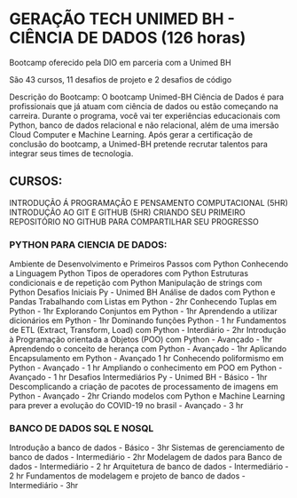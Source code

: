 # GERAÇÃO TECH UNIMED BH - CIÊNCIA DE DADOS (126 horas)

Bootcamp oferecido pela DIO em parceria com a Unimed BH

São 43 cursos, 11 desafios de projeto e 2 desafios de código 

Descrição do Bootcamp:
O bootcamp Unimed-BH Ciência de Dados é para profissionais que já atuam com ciência de dados ou estão começando na carreira. Durante o programa, você vai ter experiências educacionais com Python, banco de dados relacional e não relacional, além de uma imersão Cloud Computer e Machine Learning. Após gerar a certificação de conclusão do bootcamp, a Unimed-BH pretende recrutar talentos para integrar seus times de tecnologia.

## CURSOS:
 INTRODUÇÃO Á PROGRAMAÇÃO E PENSAMENTO COMPUTACIONAL (5HR)
 INTRODUÇÃO AO GIT E GITHUB (5HR)
 CRIANDO SEU PRIMEIRO REPOSITÓRIO NO GITHUB PARA COMPARTILHAR SEU PROGRESSO
 
### PYTHON PARA CIENCIA DE DADOS:
Ambiente de Desenvolvimento e Primeiros Passos com Python 
Conhecendo a Linguagem Python
Tipos de operadores com Python 
Estruturas condicionais e de repetição com Python 
Manipulação de strings com Python 
Desafios Iniciais Py - Unimed BH
Análise de dados com Python e Pandas
Trabalhando com Listas em Python - 2hr
Conhecendo Tuplas em Python  - 1hr
Explorando Conjuntos em Python - 1hr
Aprendendo a utilizar dicionários em Python - 1hr
Dominando funções Python - 1 hr
Fundamentos de ETL (Extract, Transform, Load) com Python - Interdiário - 2hr
Introdução à Programação orientada a Objetos (POO) com Python - Avançado - 1hr
Aprendendo o conceito de herança com Python - Avançado - 1hr
Aplicando Encapsulamento em Python - Avançado 1 hr
Conhecendo poliformismo em Python - Avançado - 1 hr
Ampliando o conhecimento em POO em Python - Avançado - 1 hr
Desafios Intermediários Py - Unimed BH - Básico - 1hr
Descomplicando a criação de pacotes de processamento de imagens em Python - Avançado - 2hr
Criando modelos com Python e Machine Learning para prever a evolução do COVID-19 no brasil - Avançado - 3 hr
  
### BANCO DE DADOS SQL E NOSQL
Introdução a banco de dados - Básico - 3hr
Sistemas de gerenciamento de banco de dados - Intermediário - 2hr
Modelagem de dados para Banco de dados - Intermediário - 2 hr
Arquitetura de banco de dados - Intermediário - 2 hr
Fundamentos de modelagem e projeto de banco de dados - Intermediário - 3hr
  




